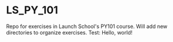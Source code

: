 # LS_PY_101
Repo for exercises in Launch School's PY101 course.
Will add new directories to organize exercises.
Test: Hello, world!
